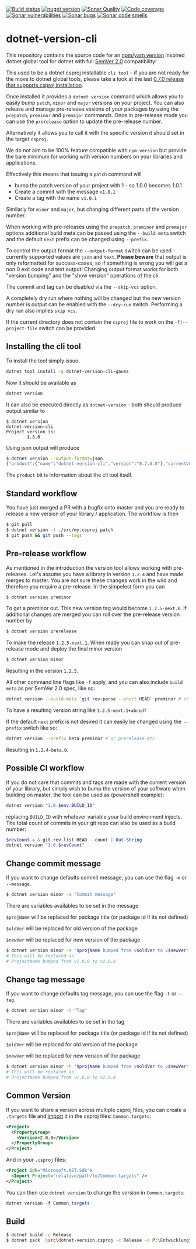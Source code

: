 [![Build status](https://ci.appveyor.com/api/projects/status/r50rbldhoil6pqk6/branch/master?svg=true)](https://ci.appveyor.com/project/nover/dotnet-version-cli/branch/master)
[![nuget version][nuget-image]][nuget-url]
[![Sonar Quality][sonarqualitylogo]][sonarqubelink]
[![Code coverage][sonarcoveragelogo]][sonarqubelink]
[![Sonar vulnerabilities][sonarvulnerabilitieslogo]][sonarqubelink]
[![Sonar bugs][sonarbugslogo]][sonarqubelink]
[![Sonar code smells][sonarcodesmellslogo]][sonarqubelink]

# dotnet-version-cli

This repository contains the source code for an [npm/yarn version][1] inspired dotnet global tool for dotnet with full [SemVer 2.0][semver2] compatibility!

This used to be a dotnet csproj installable `cli tool` - if you are not ready for the move to dotnet global tools, please take a look at the last [0.7.0 release that supports csproj installation](https://github.com/skarpdev/dotnet-version-cli/blob/v0.7.0/README.md).

Once installed it provides a `dotnet version` command which allows you to easily bump `patch`, `minor` and `major` versions on your project. You can also release and manage pre-release
vesions of your packages by using the `prepatch`, `preminor` and `premajor` commands. Once in pre-release mode you can use the `prerelease` option to update the pre-release number.

Alternatively it allows you to call it with the specific version it should set in the target `csproj`.

We do not aim to be 100% feature compatible with `npm version` but provide the bare minimum for working with version numbers on your libraries and applications.

Effectively this means that issuing a `patch` command will

- bump the patch version of your project with 1 - so 1.0.0 becomes 1.0.1
- Create a commit with the message `v1.0.1`
- Create a tag with the name `v1.0.1`

Similarly for `minor` and `major`, but changing different parts of the version number.

When working with pre-releases using the `prepatch`, `preminor` and `premajor` options additional build meta can be passed using the `--build-meta` switch and the default `next` prefix can be changed using `--prefix`.

To control the output format the `--output-format` switch can be used - currently supported values are `json` and `text`. **Please beware** that output is only reformatted for success-cases, so if something is wrong you will get a non 0 exit code and text output!
Changing output format works for both "version bumping" and the "show version" operations of the cli.

The commit and tag can be disabled via the `--skip-vcs` option.

A completely dry run where nothing will be changed but the new version number is output can be enabled with the `--dry-run` switch. Performing a dry run also implies `skip vcs`.

If the current directory does not contain the `csproj` file to work on the `-f|--project-file` switch can be provided.

## Installing the cli tool

To install the tool simply issue

```bash
dotnet tool install -g dotnet-version-cli-gauss
```

Now it should be available as

```bash
dotnet version
```

It can also be executed directly as `dotnet-version` - both should produce output similar to

```text
$ dotnet version
dotnet-version-cli
Project version is:
        1.3.0
```

Using json output will produce

```bash
$ dotnet version --output-format=json
{"product":{"name":"dotnet-version-cli","version":"0.7.0.0"},"currentVersion":"1.3.0","projectFile":"C:\\your\\stuff\\project.csproj"}
```

The `product` bit is information about the cli tool itself.

## Standard workflow

You have just merged a PR with a bugfix onto master and you are ready to release a new version of your library / application. The workflow is then

```bash
$ git pull
$ dotnet version -f ./src/my.csproj patch
$ git push && git push --tags
```

## Pre-release workflow

As mentioned in the introduction the version tool allows working with pre-releases.
Let's assume you have a library in version `1.2.4` and have made merges to master. You are not sure these changes work in the wild and therefore you require a
pre-release. In the simpelest form you can

```bash
$ dotnet version preminor
```

To get a preminor out. This new version tag would become `1.2.5-next.0`.
If additional changes are merged you can roll over the pre-release version number by
```bash
$ dotnet version prerelease
```
To make the release `1.2.5-next.1`.
When ready you can snap out of pre-release mode and deploy the final minor version
```bash
$ dotnet version minor
```
Resulting in the version `1.2.5`.

All other command line flags like `-f` apply, and you can also include `build meta` as per SemVer 2.0 spec, like so:
```bash
dotnet version --build-meta `git rev-parse --short HEAD` preminor # or prerelease etc.
```
To have a resulting version string like `1.2.5-next.1+abcedf`

If the default `next` prefix is not desired it can easily be changed using the `--prefix` switch like so:
```bash
dotnet version --prefix beta preminor # or prerelease etc.
```

Resulting in `1.2.4-beta.0`.

## Possible CI workflow

If you do not care that commits and tags are made with the current version of your library, but simply wish to bump the version of your software when building on master, the tool can be used as (powershell example):

```powershell
dotnet version "1.0.$env:BUILD_ID"
```

replacing `BUILD_ID` with whatever variable your build environment injects.
The total count of commits in your git repo can also be used as a build number:

```powershell
$revCount = & git rev-list HEAD --count | Out-String
dotnet version "1.0.$revCount"
```

## Change commit message

If you want to change defaults commit message, you can use the flag `-m` or `--message`.
```bash
$ dotnet version minor -m "Commit message"
```

There are variables availables to be set in the message

`$projName` will be replaced for package title (or package id if its not defined)

`$oldVer` will be replaced for old version of the package

`$newVer` will be replaced for new version of the package
```bash
$ dotnet version minor -m "$projName bumped from v$oldVer to v$newVer"
# This will be replaced as
# ProjectName bumped from v1.0.0 to v2.0.0
```


## Change tag message

If you want to change defaults tag message, you can use the flag `-t` or `--tag`.
```bash
$ dotnet version minor -t "Tag"
```

There are variables availables to be set in the tag

`$projName` will be replaced for package title (or package id if its not defined)

`$oldVer` will be replaced for old version of the package

`$newVer` will be replaced for new version of the package
```bash
$ dotnet version minor -t "$projName bumped from v$oldVer to v$newVer"
# This will be replaced as
# ProjectName bumped from v1.0.0 to v2.0.0
```

## Common Version
If you want to share a version across multiple csproj files, you can create a `.targets` file and [import](import) it in the csproj files:
`Common.targets`:
```xml
<Project>
  <PropertyGroup>
    <Version>2.0.0</Version>
  </PropertyGroup>
</Project>
```

And in your `.csproj` files:
```xml
<Project Sdk="Microsoft.NET.Sdk">
  <Import Project="relative/path/to/Common.targets" />
</Project>
```

You can then use `dotnet version` to change the version in `Common.targets`:
```powershell
dotnet version -f Common.targets
```

## Build

```bash
$ dotnet build -c Release
$ dotnet pack .\src\dotnet-version.csproj -c Release -o P:\Entwicklung\NugetPackages
```


[1]: https://docs.npmjs.com/cli/version
[nuget-image]: https://img.shields.io/nuget/v/dotnet-version-cli.svg
[nuget-url]: https://www.nuget.org/packages/dotnet-version-cli
[semver2]: https://semver.org/spec/v2.0.0.html
[sonarqubelink]: https://sonarcloud.io/dashboard?id=skarpdev_dotnet-version-cli
[sonarqualitylogo]: https://sonarcloud.io/api/project_badges/measure?project=skarpdev_dotnet-version-cli&metric=alert_status
[sonarcoveragelogo]: https://sonarcloud.io/api/project_badges/measure?project=skarpdev_dotnet-version-cli&metric=coverage
[sonarvulnerabilitieslogo]: https://sonarcloud.io/api/project_badges/measure?project=skarpdev_dotnet-version-cli&metric=vulnerabilities
[sonarbugslogo]: https://sonarcloud.io/api/project_badges/measure?project=skarpdev_dotnet-version-cli&metric=bugs
[sonarcodesmellslogo]: https://sonarcloud.io/api/project_badges/measure?project=skarpdev_dotnet-version-cli&metric=code_smells
[import]: https://docs.microsoft.com/en-us/visualstudio/msbuild/import-element-msbuild?view=vs-2019
